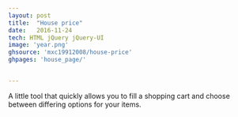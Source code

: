 ```yaml
---
layout: post
title:  "House price"
date:   2016-11-24
tech: HTML jQuery jQuery-UI
image: 'year.png'
ghsource: 'mxc19912008/house-price'
ghpages: 'house_page/'


---
```

A little tool that quickly allows you to fill a shopping cart and choose between differing options for your items.
